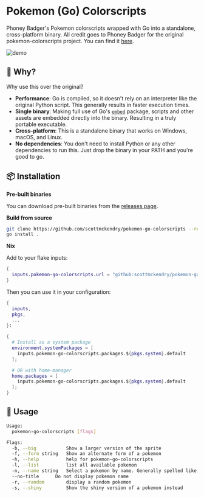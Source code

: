# Pokemon (Go) Colorscripts

Phoney Badger's Pokemon colorscripts wrapped with Go into a standalone, cross-platform binary.
All credit goes to Phoney Badger for the original pokemon-colorscripts project. You can find it [here](https://gitlab.com/phoneybadger/pokemon-colorscripts).

![demo](https://github.com/user-attachments/assets/acebc087-5bd2-4bf7-93c4-1c8ae0e683b8)

## 🤔 Why?

Why use this over the original?

- **Performance**: Go is compiled, so it doesn't rely on an interpreter like the original Python script. This generally results in faster execution times.
- **Single binary**: Making full use of Go's [`embed`](https://golang.org/pkg/embed/) package, scripts and other assets are embedded directly into the binary. Resulting in a truly portable executable.
- **Cross-platform**: This is a standalone binary that works on Windows, macOS, and Linux.
- **No dependencies**: You don't need to install Python or any other dependencies to run this. Just drop the binary in your PATH and you're good to go.

## 📦 Installation

**Pre-built binaries**

You can download pre-built binaries from the [releases page](https://github.com/scottmckendry/pokemon-go-colorscripts/releases).

**Build from source**

```sh
git clone https://github.com/scottmckendry/pokemon-go-colorscripts --recurse-submodules && cd pokemon-go-colorscripts
go install .
```

**Nix**

Add to your flake inputs:

```nix
{
  inputs.pokemon-go-colorscripts.url = "github:scottmckendry/pokemon-go-colorscripts";
}
```

Then you can use it in your configuration:

```nix
{
  inputs,
  pkgs,
  ...
}:

{
  # Install as a system package
  environment.systemPackages = [
    inputs.pokemon-go-colorscripts.packages.${pkgs.system}.default
  ];

  # OR with home-manager
  home.packages = [
    inputs.pokemon-go-colorscripts.packages.${pkgs.system}.default
  ];
}
```

## 🚀 Usage

```sh
Usage:
  pokemon-go-colorscripts [flags]

Flags:
  -b, --big           Show a larger version of the sprite
  -f, --form string   Show an alternate form of a pokemon
  -h, --help          help for pokemon-go-colorscripts
  -l, --list          list all available pokemon
  -n, --name string   Select a pokemon by name. Generally spelled like in the games. A few exceptions are nidoran-f, nidoran-m, mr-mime, farfetchd, flabebe type-null etc. Perhaps grep the output of --list if in doubt.
  --no-title      Do not display pokemon name
  -r, --random        display a random pokemon
  -s, --shiny         Show the shiny version of a pokemon instead
```
